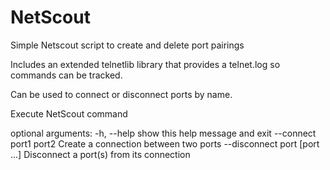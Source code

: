 # NetScout
Simple Netscout script to create and delete port pairings

Includes an extended telnetlib library that provides a telnet.log so commands can be tracked.

Can be used to connect or disconnect ports by name.

Execute NetScout command

optional arguments:
  -h, --help            show this help message and exit
  --connect port1 port2
                        Create a connection between two ports
  --disconnect port [port ...]
                        Disconnect a port(s) from its connection
